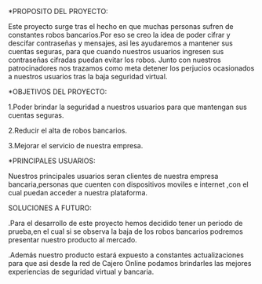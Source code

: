 *PROPOSITO DEL PROYECTO:

Este proyecto surge tras el hecho en que muchas personas sufren de constantes robos bancarios.Por eso se creo la idea de poder cifrar y descifar contraseñas y mensajes,  asi les ayudaremos a  mantener sus cuentas seguras, para que cuando nuestros usuarios  ingresen sus contraseñas cifradas puedan evitar los robos.
Junto con nuestros patrocinadores nos trazamos como meta detener los perjucios ocasionados a nuestros usuarios tras la baja seguridad virtual.


*OBJETIVOS DEL PROYECTO:

1.Poder brindar la seguridad a nuestros usuarios para que mantengan sus cuentas seguras.

2.Reducir el alta de robos bancarios.

3.Mejorar el servicio de nuestra empresa.

*PRINCIPALES USUARIOS:

Nuestros principales usuarios seran clientes de nuestra empresa bancaria,personas que cuenten con dispositivos moviles e internet ,con el cual puedan acceder a nuestra plataforma.

SOLUCIONES A FUTURO:

.Para el desarrollo de este proyecto hemos decidido tener un periodo de prueba,en el cual si se observa la baja de los robos bancarios podremos presentar nuestro producto al mercado.

.Además nuestro producto estará expuesto a constantes actualizaciones para que asi desde la red de Cajero Online podamos brindarles las mejores experiencias de seguridad virtual y bancaria.
